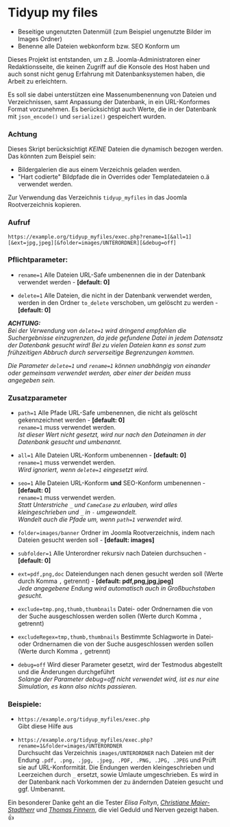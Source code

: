 # Tidyup my files

* Beseitige ungenutzten Datenmüll (zum Beispiel ungenutzte Bilder im Images Ordner)
* Benenne alle Dateien webkonform bzw. SEO Konform um

Dieses Projekt ist entstanden, um z.B. Joomla-Administratoren einer Redaktionsseite, die keinen Zugriff auf die Konsole des Host haben und auch sonst nicht genug Erfahrung mit Datenbanksystemen haben, die Arbeit zu erleichtern.
 
 Es soll sie dabei unterstützen eine Massenumbenennung von Dateien und Verzeichnissen, samt Anpassung der Datenbank, in ein URL-Konformes Format vorzunehmen. Es berücksichtigt auch Werte, die in der Datenbank mit `json_encode()` und `serialize()` gespeichert wurden.
 
 ### Achtung
 Dieses Skript berücksichtigt *KEINE* Dateien die dynamisch bezogen werden. 
 Das könnten zum Beispiel sein: 
 - Bildergalerien die aus einem Verzeichnis geladen werden. 
 - "Hart codierte" Bildpfade die in Overrides oder Templatedateien o.ä verwendet werden.

Zur Verwendung das Verzeichnis `tidyup_myfiles` in das Joomla Rootverzeichnis kopieren.

### Aufruf

`https://example.org/tidyup_myfiles/exec.php?rename=1[&all=1][&ext=jpg,jpeg][&folder=images/UNTERORDNER][&debug=off]`

### Pflichtparameter:

* `rename=1` Alle Dateien URL-Safe umbenennen die in der Datenbank verwendet werden - **\[default: 0\]**

* `delete=1` Alle Dateien, die nicht in der Datenbank verwendet werden, werden in den Ordner `to_delete` verschoben, um gelöscht zu werden - **\[default: 0\]**


_**ACHTUNG:** <br>
Bei der Verwendung von `delete=1` wird dringend empfohlen die Suchergebnisse einzugrenzen, da jede gefundene Datei in jedem Datensatz der Datenbank gesucht wird! Bei zu vielen Dateien kann es sonst zum frühzeitigen Abbruch durch serverseitige Begrenzungen kommen._


_Die Parameter `delete=1` und `rename=1` können unabhängig von einander oder gemeinsam verwendet werden, aber einer der beiden muss angegeben sein._


### Zusatzparameter
  * `path=1` Alle Pfade URL-Safe umbenennen, die nicht als gelöscht gekennzeichnet werden - **\[default: 0\]**<br>
  `rename=1` muss verwendet werden.<br>
  _Ist dieser Wert nicht gesetzt, wird nur nach den Dateinamen in der Datenbank gesucht und umbenannt._

  * `all=1` Alle Dateien URL-Konform umbenennen - **\[default: 0\]**<br>
  `rename=1` muss verwendet werden.<br>
  _Wird ignoriert, wenn `delete=1` eingesetzt wird._

  * `seo=1` Alle Dateien URL-Konform **und** SEO-Konform umbenennen - **\[default: 0\]**<br>
 `rename=1` muss verwendet werden.<br>
  _Statt Unterstriche `_` und `CameCase` zu erlauben, wird alles kleingeschrieben und `_` in `-` umgewandelt.<br>
  Wandelt auch die Pfade um, wenn `path=1` verwendet wird._

  * `folder=images/banner` Ordner im Joomla Rootverzeichnis, indem nach Dateien gesucht werden soll - **\[default: images\]**

  * `subfolder=1` Alle Unterordner rekursiv nach Dateien durchsuchen - **\[default: 0\]**

  * `ext=pdf,png,doc` Dateiendungen nach denen gesucht werden soll (Werte durch Komma `,` getrennt) - **\[default: pdf,png,jpg,jpeg\]**<br>
  _Jede angegebene Endung wird automatisch auch in Großbuchstaben gesucht._

  * `exclude=tmp.png,thumb,thumbnails` Datei- oder Ordnernamen die von der Suche ausgeschlossen werden sollen (Werte durch Komma `,` getrennt)

  * `excludeRegex=tmp,thumb,thumbnails` Bestimmte Schlagworte in Datei- oder Ordnernamen die von der Suche ausgeschlossen werden sollen (Werte durch Komma `,` getrennt)

  * `debug=off` Wird dieser Parameter gesetzt, wird der Testmodus abgestellt und die Änderungen durchgeführt<br>
  _Solange der Parameter debug=off nicht verwendet wird, ist es nur eine Simulation, es kann also nichts passieren._
  

### Beispiele:

*  
  `https://example.org/tidyup_myfiles/exec.php`<br>
  Gibt diese Hilfe aus

* `https://example.org/tidyup_myfiles/exec.php?rename=1&folder=images/UNTERORDNER`<br>
  Durchsucht das Verzeichnis `images/UNTERORDNER` nach Dateien mit der Endung `.pdf, .png, .jpg, .jpeg, .PDF, .PNG, .JPG, .JPEG` und Prüft sie auf URL-Konformität. Die Endungen werden kleingeschrieben und Leerzeichen durch `_` ersetzt, sowie Umlaute umgeschrieben. Es wird in der Datenbank nach Vorkommen der zu ändernden Dateien gesucht und ggf. Umbenannt. 


Ein besonderer Danke geht an die Tester _Elisa Foltyn_, [_Christiane Maier-Stadtherr_](https://www.chmst.de) und [_Thomas Finnern_](https://github.com/ThomasFinnern), die viel Geduld und Nerven gezeigt haben. :+1:

